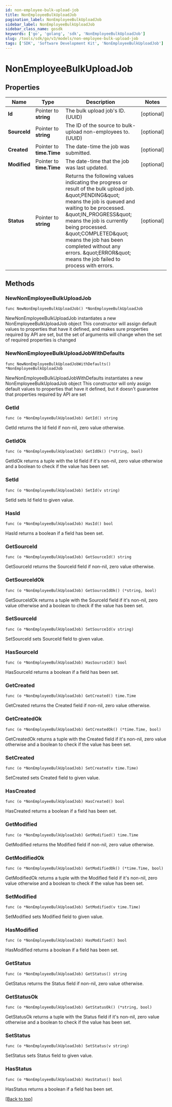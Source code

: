 ```yaml
---
id: non-employee-bulk-upload-job
title: NonEmployeeBulkUploadJob
pagination_label: NonEmployeeBulkUploadJob
sidebar_label: NonEmployeeBulkUploadJob
sidebar_class_name: gosdk
keywords: ['go', 'golang', 'sdk', 'NonEmployeeBulkUploadJob'] 
slug: /tools/sdk/go/v3/models/non-employee-bulk-upload-job
tags: ['SDK', 'Software Development Kit', 'NonEmployeeBulkUploadJob']
---
```


# NonEmployeeBulkUploadJob

## Properties

Name | Type | Description | Notes
------------ | ------------- | ------------- | -------------
**Id** | Pointer to **string** | The bulk upload job&#39;s ID. (UUID) | [optional] 
**SourceId** | Pointer to **string** | The ID of the source to bulk-upload non-employees to. (UUID) | [optional] 
**Created** | Pointer to **time.Time** | The date-time the job was submitted. | [optional] 
**Modified** | Pointer to **time.Time** | The date-time that the job was last updated. | [optional] 
**Status** | Pointer to **string** | Returns the following values indicating the progress or result of the bulk upload job. \&quot;PENDING\&quot; means the job is queued and waiting to be processed. \&quot;IN_PROGRESS\&quot; means the job is currently being processed. \&quot;COMPLETED\&quot; means the job has been completed without any errors. \&quot;ERROR\&quot; means the job failed to process with errors.  | [optional] 

## Methods

### NewNonEmployeeBulkUploadJob

`func NewNonEmployeeBulkUploadJob() *NonEmployeeBulkUploadJob`

NewNonEmployeeBulkUploadJob instantiates a new NonEmployeeBulkUploadJob object
This constructor will assign default values to properties that have it defined,
and makes sure properties required by API are set, but the set of arguments
will change when the set of required properties is changed

### NewNonEmployeeBulkUploadJobWithDefaults

`func NewNonEmployeeBulkUploadJobWithDefaults() *NonEmployeeBulkUploadJob`

NewNonEmployeeBulkUploadJobWithDefaults instantiates a new NonEmployeeBulkUploadJob object
This constructor will only assign default values to properties that have it defined,
but it doesn't guarantee that properties required by API are set

### GetId

`func (o *NonEmployeeBulkUploadJob) GetId() string`

GetId returns the Id field if non-nil, zero value otherwise.

### GetIdOk

`func (o *NonEmployeeBulkUploadJob) GetIdOk() (*string, bool)`

GetIdOk returns a tuple with the Id field if it's non-nil, zero value otherwise
and a boolean to check if the value has been set.

### SetId

`func (o *NonEmployeeBulkUploadJob) SetId(v string)`

SetId sets Id field to given value.

### HasId

`func (o *NonEmployeeBulkUploadJob) HasId() bool`

HasId returns a boolean if a field has been set.

### GetSourceId

`func (o *NonEmployeeBulkUploadJob) GetSourceId() string`

GetSourceId returns the SourceId field if non-nil, zero value otherwise.

### GetSourceIdOk

`func (o *NonEmployeeBulkUploadJob) GetSourceIdOk() (*string, bool)`

GetSourceIdOk returns a tuple with the SourceId field if it's non-nil, zero value otherwise
and a boolean to check if the value has been set.

### SetSourceId

`func (o *NonEmployeeBulkUploadJob) SetSourceId(v string)`

SetSourceId sets SourceId field to given value.

### HasSourceId

`func (o *NonEmployeeBulkUploadJob) HasSourceId() bool`

HasSourceId returns a boolean if a field has been set.

### GetCreated

`func (o *NonEmployeeBulkUploadJob) GetCreated() time.Time`

GetCreated returns the Created field if non-nil, zero value otherwise.

### GetCreatedOk

`func (o *NonEmployeeBulkUploadJob) GetCreatedOk() (*time.Time, bool)`

GetCreatedOk returns a tuple with the Created field if it's non-nil, zero value otherwise
and a boolean to check if the value has been set.

### SetCreated

`func (o *NonEmployeeBulkUploadJob) SetCreated(v time.Time)`

SetCreated sets Created field to given value.

### HasCreated

`func (o *NonEmployeeBulkUploadJob) HasCreated() bool`

HasCreated returns a boolean if a field has been set.

### GetModified

`func (o *NonEmployeeBulkUploadJob) GetModified() time.Time`

GetModified returns the Modified field if non-nil, zero value otherwise.

### GetModifiedOk

`func (o *NonEmployeeBulkUploadJob) GetModifiedOk() (*time.Time, bool)`

GetModifiedOk returns a tuple with the Modified field if it's non-nil, zero value otherwise
and a boolean to check if the value has been set.

### SetModified

`func (o *NonEmployeeBulkUploadJob) SetModified(v time.Time)`

SetModified sets Modified field to given value.

### HasModified

`func (o *NonEmployeeBulkUploadJob) HasModified() bool`

HasModified returns a boolean if a field has been set.

### GetStatus

`func (o *NonEmployeeBulkUploadJob) GetStatus() string`

GetStatus returns the Status field if non-nil, zero value otherwise.

### GetStatusOk

`func (o *NonEmployeeBulkUploadJob) GetStatusOk() (*string, bool)`

GetStatusOk returns a tuple with the Status field if it's non-nil, zero value otherwise
and a boolean to check if the value has been set.

### SetStatus

`func (o *NonEmployeeBulkUploadJob) SetStatus(v string)`

SetStatus sets Status field to given value.

### HasStatus

`func (o *NonEmployeeBulkUploadJob) HasStatus() bool`

HasStatus returns a boolean if a field has been set.


[[Back to top]](#) 


